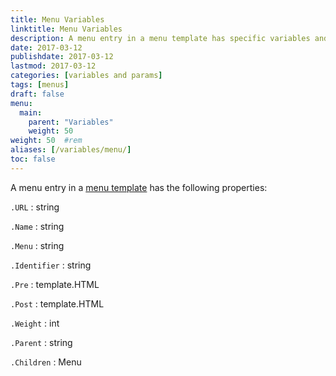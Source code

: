 ```yaml
---
title: Menu Variables
linktitle: Menu Variables
description: A menu entry in a menu template has specific variables and functions to make menu management easier.
date: 2017-03-12
publishdate: 2017-03-12
lastmod: 2017-03-12
categories: [variables and params]
tags: [menus]
draft: false
menu:
  main:
    parent: "Variables"
    weight: 50
weight: 50	#rem
aliases: [/variables/menu/]
toc: false
---
```


A menu entry in a [menu template][] has the following properties:

`.URL`
: string

`.Name`
: string

`.Menu`
: string

`.Identifier`
: string

`.Pre`
: template.HTML

`.Post`
: template.HTML

`.Weight`
: int

`.Parent`
: string

`.Children`
: Menu

[menu template]: /templates/menu-templates/